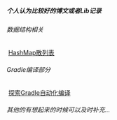 ##### 个人认为比较好的博文或者Lib记录

###### 	数据结构相关

​ 	[HashMap散列表](https://mp.weixin.qq.com/s/R1Fs8qCLbdT2r3qrph0Knw)

###### 	Gradle编译部分

​	[探索Gradle自动化编译](https://mp.weixin.qq.com/s/trAxRzz573TFyJk2klKdag)

###### 	其他的有想起来的时候可以及时补充...